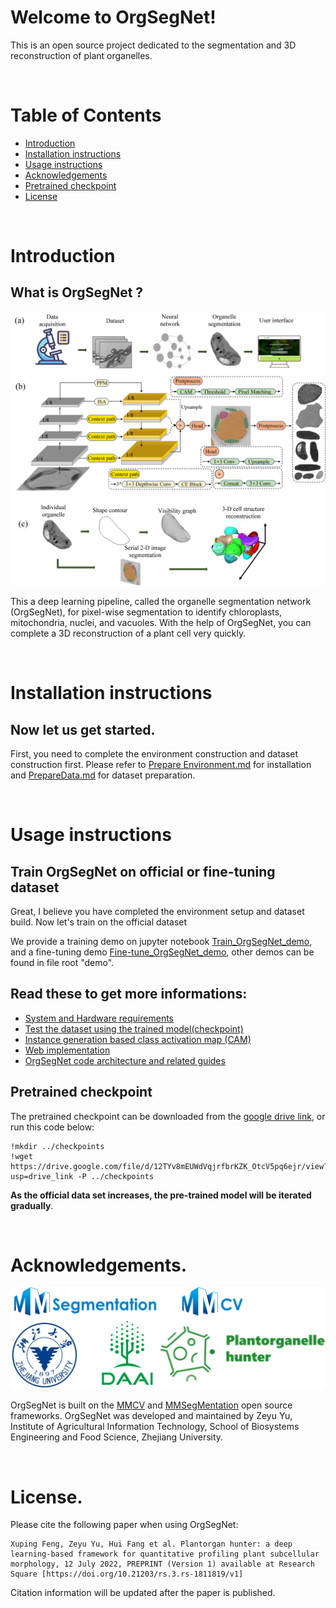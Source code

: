 # Welcome to OrgSegNet!
This is an open source project dedicated to the segmentation and 3D reconstruction of plant organelles.

</br>

# Table of Contents

- [Introduction](#introduction)
- [Installation instructions](#installation)
- [Usage instructions](#usage)
- [Acknowledgements](#acknowledgements)
- [Pretrained checkpoint](#pretrained)
- [License](#license)


</br>

# <div id ='introduction'> Introduction </div>
## What is OrgSegNet ?
![](markdowns/imagefiles/framework.jpeg)

This a deep learning pipeline, called the organelle segmentation network (OrgSegNet), for pixel-wise segmentation to identify chloroplasts, mitochondria, nuclei, and vacuoles. With the help of OrgSegNet, you can complete a 3D reconstruction of a plant cell very quickly.


</br>

# <div id ='installation'> Installation instructions</div>
## Now let us get started.
First, you need to complete the environment construction and dataset construction first.
Please refer to [Prepare Environment.md](markdowns/PrepareEnvironment.md#installation) for installation and [PrepareData.md](markdowns/PrepareData.md#installation) for dataset preparation.

</br>

# <div id ='usage'> Usage instructions </div>
## Train OrgSegNet on official or fine-tuning dataset
Great, I believe you have completed the environment setup and dataset build.
Now let's train on the official dataset

We provide a training demo on jupyter notebook [Train_OrgSegNet_demo](./demo/Train_OrgSegNet_demo.ipynb), and a fine-tuning demo [Fine-tune_OrgSegNet_demo](./demo/Fine-tune_OrgSegNet_demo.ipynb), other demos can be found in file root "demo".

## Read these to get more informations:
- [System and Hardware requirements](markdowns/Systemrequirements.md)
- [Test the dataset using the trained model(checkpoint)](markdowns/TestData.md)
- [Instance generation based class activation map (CAM)](markdowns/GenerateCAM.md)
- [Web implementation](markdowns/TestData.md)
- [OrgSegNet code architecture and related guides](markdowns/Architecture.md)

## <div id ='pretrained'> Pretrained checkpoint </div>




The pretrained checkpoint can be downloaded from the [google drive link](https://drive.google.com/file/d/12TYv8mEUWdVqjrfbrKZK_OtcV5pq6ejr/view?usp=drive_link), 
or run this code below:
```
!mkdir ../checkpoints
!wget https://drive.google.com/file/d/12TYv8mEUWdVqjrfbrKZK_OtcV5pq6ejr/view?usp=drive_link -P ../checkpoints

```

<b>As the official data set increases, the pre-trained model will be iterated gradually</b>.





</br>

# <div id ='acknowledgements'> Acknowledgements. </div>

![](markdowns/imagefiles/OrgSegNet-logo.png)

OrgSegNet is built on the [MMCV](https://github.com/open-mmlab/mmcv.git) and [MMSegMentation](https://github.com/open-mmlab/mmsegmentation.git) open source frameworks. OrgSegNet was developed and maintained by Zeyu Yu, Institute of Agricultural Information Technology, School of Biosystems Engineering and Food Science, Zhejiang University.

</br>

# <div id ='license'> License. </div>
Please cite the following paper when using OrgSegNet:
```
Xuping Feng, Zeyu Yu, Hui Fang et al. Plantorgan hunter: a deep learning-based framework for quantitative profiling plant subcellular morphology, 12 July 2022, PREPRINT (Version 1) available at Research Square [https://doi.org/10.21203/rs.3.rs-1811819/v1]
```
Citation information will be updated after the paper is published.